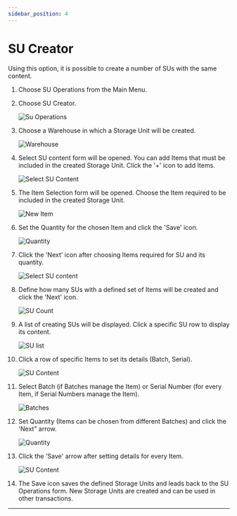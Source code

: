 ```yaml
---
sidebar_position: 4
---
```


# SU Creator

Using this option, it is possible to create a number of SUs with the same content.

1. Choose SU Operations from the Main Menu.


2. Choose SU Creator.

    ![Su Operations](./media/SUCreator2.webp)
3. Choose a Warehouse in which a Storage Unit will be created.

    ![Warehouse](./media/1Creator-WhseSel2.webp)
4. Select SU content form will be opened. You can add Items that must be included in the created Storage Unit. Click the '+' icon to add Items.

    ![Select SU Content](./media/2Creator2.webp)
5. The Item Selection form will be opened. Choose the Item required to be included in the created Storage Unit.

    ![New Item](./media/3Creator-NewItem2.webp)
6. Set the Quantity for the chosen Item and click the 'Save' icon.

    ![Quantity](./media/4Creator-Quantity2.webp)
7. Click the 'Next' icon after choosing Items required for SU and its quantity.

    ![Select SU content](./media/5Creator-SuCont2.webp)
8. Define how many SUs with a defined set of Items will be created and click the 'Next' icon.

    ![SU Count](./media/7Creator-SuCount2.webp)
9. A list of creating SUs will be displayed. Click a specific SU row to display its content.

    ![SU list](./media/Creator-SUList2.webp)
10. Click a row of specific Items to set its details (Batch, Serial).

    ![SU Content](./media/SUCont-12.webp)
11. Select Batch (if Batches manage the Item) or Serial Number (for every Item, if Serial Numbers manage the Item).

    ![Batches](./media/SUCont-22.webp)
12. Set Quantity (Items can be chosen from different Batches) and click the 'Next" arrow.

    ![Quantity](./media/SUCont-32.webp)
13. Click the 'Save' arrow after setting details for every Item.

    ![SU Content](./media/SUCont-42.webp)
14. The Save icon saves the defined Storage Units and leads back to the SU Operations form. New Storage Units are created and can be used in other transactions.

---
